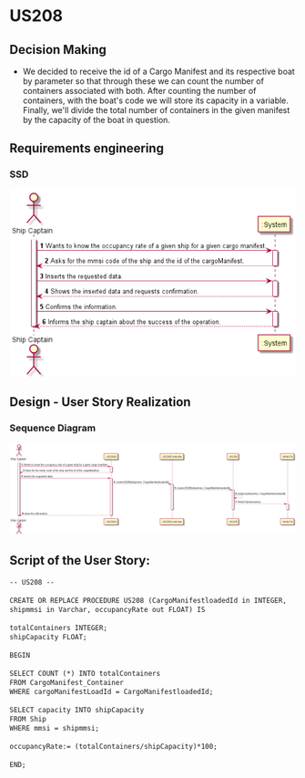 # US208


## Decision Making

* We decided to receive the id of a Cargo Manifest and its respective boat by parameter so that through these we can count the number of containers associated with both. After counting the number of containers, with the boat's code we will store its capacity in a variable. Finally, we'll divide the total number of containers in the given manifest by the capacity of the boat in question.
## Requirements engineering


### SSD

![SSD_US208.png](US208_SSD.png)


## Design - User Story Realization

### Sequence Diagram

![SD_US208.png](US208_SD.png)

## Script of the User Story:

    -- US208 --

    CREATE OR REPLACE PROCEDURE US208 (CargoManifestloadedId in INTEGER, shipmmsi in Varchar, occupancyRate out FLOAT) IS

    totalContainers INTEGER;
    shipCapacity FLOAT;

    BEGIN

    SELECT COUNT (*) INTO totalContainers
    FROM CargoManifest_Container 
    WHERE cargoManifestLoadId = CargoManifestloadedId;

    SELECT capacity INTO shipCapacity
    FROM Ship
    WHERE mmsi = shipmmsi;

    occupancyRate:= (totalContainers/shipCapacity)*100;

    END;

